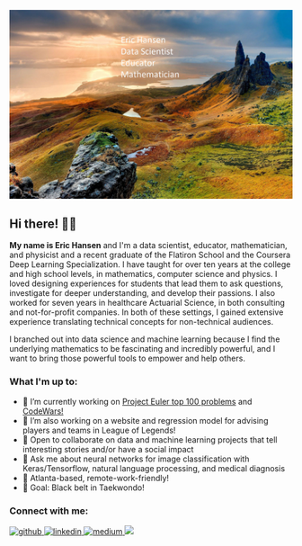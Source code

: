 ![github_header](https://github.com/ericthansen/ericthansen/blob/main/EricHansen-scotland-wild-camping_cac47b8b56.jpg?raw=true)

## Hi there! 👋🏼

**My name is Eric Hansen** and I'm a data scientist, educator, mathematician, and physicist and a recent graduate of the Flatiron School and the Coursera Deep Learning Specialization. I have taught for over ten years at the college and high school levels, in mathematics, computer science and physics. I loved designing experiences for students that lead them to ask questions, investigate for deeper understanding, and develop their passions. I also worked for seven years in healthcare Actuarial Science, in both consulting and not-for-profit companies.  In both of these settings, I gained extensive experience translating technical concepts for non-technical audiences. 

I branched out into data science and machine learning because I find the underlying mathematics to be fascinating and incredibly powerful, and I want to bring those powerful tools to empower and help others.

### What I'm up to:

- 🔭 I’m currently working on [Project Euler top 100 problems](https://projecteuler.net/archives/) and [CodeWars!](https://www.codewars.com/users/mechafish)
- 🌱 I’m also working on a website and regression model for advising players and teams in League of Legends!
- 👯 Open to collaborate on data and machine learning projects that tell interesting stories and/or have a social impact
- 💬 Ask me about neural networks for image classification with Keras/Tensorflow, natural language processing, and medical diagnosis
- 🗽 Atlanta-based, remote-work-friendly!
- 🥅 Goal: Black belt in Taekwondo!

### Connect with me:

<a href="https://github.com/ericthansen" target="_blank">
<img src=https://img.shields.io/badge/github-%2324292e.svg?&style=for-the-badge&logo=github&logoColor=white alt=github style="margin-bottom: 5px;" />
</a>
<a href="https://linkedin.com/in/eric--hansen" target="_blank">
<img src=https://img.shields.io/badge/linkedin-%231E77B5.svg?&style=for-the-badge&logo=linkedin&logoColor=white alt=linkedin style="margin-bottom: 5px;" />
</a>
<a href="https://ericthansen.medium.com/" target="_blank">
<img src=https://img.shields.io/badge/medium-%23292929.svg?&style=for-the-badge&logo=medium&logoColor=white alt=medium style="margin-bottom: 5px;" />
</a>  
<a href="mailto:eric.t.hansen@gmail" rel="nofollow"><img src= "https://img.shields.io/badge/Gmail-D14836?style=for-the-badge&logo=gmail&logoColor=white" />
</a>
